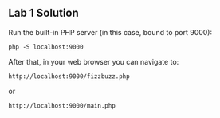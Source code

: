 ## Lab 1 Solution

Run the built-in PHP server (in this case, bound to port 9000):

```
php -S localhost:9000
```

After that, in your web browser you can navigate to:

```
http://localhost:9000/fizzbuzz.php
```

or

```
http://localhost:9000/main.php
```
